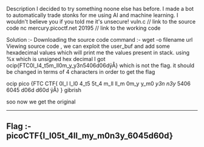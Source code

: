 Description
I decided to try something noone else has before. I made a bot to automatically trade stonks for me using AI and machine learning. I wouldn't believe you if you told me it's unsecure! 
vuln.c // link to the source code
 nc mercury.picoctf.net 20195 // link to the working code

Solution :-
Downloading the source code 
command :- wget -o filename url
Viewing source code , we can exploit the user_buf and add some hexadecimal values which will print me the values present in stack.
using %x which is unsigned hex decimal I got 
ocip{FTC0l_I4_t5m_ll0m_y_y3n5406d06dÿÅ} which is not the flag.
it should be changed in terms of 4 characters in order to get the flag

ocip  pico
{FTC  CTF{
0l_I  I_l0
4_t5  5t_4
m_ll  ll_m
0m_y  y_m0
_y3n  n3y_
5406  6045
d06d  d60d
ÿÅ}   } gibrish
 
soo now we get the original 

----------------------------------------
Flag :- picoCTF{I_l05t_4ll_my_m0n3y_6045d60d}
----------------------------------------